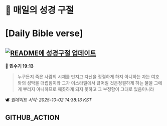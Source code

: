# 🙏 매일의 성경 구절
# [Daily Bible verse]
## [![README에 성경구절 업데이트](https://github.com/DONGSUKA/first_test/actions/workflows/update-readme-bible.yml/badge.svg)](https://github.com/DONGSUKA/first_test/actions/workflows/update-readme-bible.yml)
<!-- START_BIBLE_VERSE -->
📖 **민수기 19:13**
> 누구든지 죽은 사람의 시체를 만지고 자신을 정결하게 하지 아니하는 자는 여호와의 성막을 더럽힘이라 그가 이스라엘에서 끊어질 것은정결하게 하는 물을 그에게 뿌리지 아니하므로 깨끗하게 되지 못하고 그 부정함이 그대로 있음이니라

🕊️ _업데이트 시각: 2025-10-02 14:38:13 KST_
  <!-- END_BIBLE_VERSE -->
## GITHUB_ACTION
